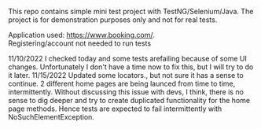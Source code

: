 This repo contains simple mini test project with TestNG/Selenium/Java. 
The project is for demonstration purposes only and not for real tests.  

Application used:  https://www.booking.com/.   
Registering/account not needed to run tests

11/10/2022 I checked today and some tests arefailing because of some UI changes. Unfortunately I don't have a time now to fix this, but I will try to do it later.
11/15/2022 Updated some locators., but not sure it has a sense to continue. 2 different home pages are being launced from time to time, intermittently. Without discussing this issue with devs, I think, there is no sense to dig deeper and try to create duplicated functionality for the home page methods.
Hence tests are expected to fail intermittently with NoSuchElementException.
